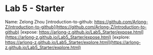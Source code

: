 # Lab 5 - Starter
Name: Zelong Zhou
[introduction-to-github: https://github.com/Arlong-Z/introduction-to-github](https://github.com/Arlong-Z/introduction-to-github)
[expose: https://arlong-z.github.io/Lab5_Starter/expose.html](https://arlong-z.github.io/Lab5_Starter/expose.html)
[explore: https://arlong-z.github.io/Lab5_Starter/explore.html](https://arlong-z.github.io/Lab5_Starter/explore.html)